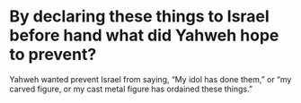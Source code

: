 # By declaring these things to Israel before hand what did Yahweh hope to prevent?

Yahweh wanted prevent Israel from saying, “My idol has done them,” or “my carved figure, or my cast metal figure has ordained these things.”
